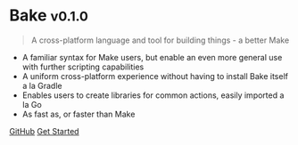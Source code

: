 # Bake <small>v0.1.0</small>

> A cross-platform language and tool for building things - a better Make

- A familiar syntax for Make users, but enable an even more general use with further scripting capabilities
- A uniform cross-platform experience without having to install Bake itself a la Gradle
- Enables users to create libraries for common actions, easily imported a la Go
- As fast as, or faster than Make

[GitHub](https://github.com/AlexGustafsson/bake/)
[Get Started](/#/guide)
